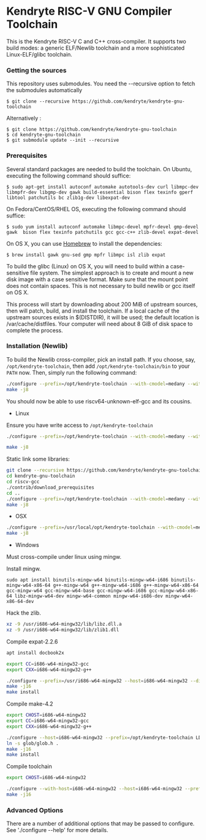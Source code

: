 Kendryte RISC-V GNU Compiler Toolchain
=============================

This is the Kendryte RISC-V C and C++ cross-compiler. It supports two build modes:
a generic ELF/Newlib toolchain and a more sophisticated Linux-ELF/glibc
toolchain.

###  Getting the sources

This repository uses submodules. You need the --recursive option to fetch the submodules automatically

    $ git clone --recursive https://github.com/kendryte/kendryte-gnu-toolchain
    
Alternatively :

    $ git clone https://github.com/kendryte/kendryte-gnu-toolchain
    $ cd kendryte-gnu-toolchain
    $ git submodule update --init --recursive
    
    

### Prerequisites

Several standard packages are needed to build the toolchain.  On Ubuntu,
executing the following command should suffice:

    $ sudo apt-get install autoconf automake autotools-dev curl libmpc-dev libmpfr-dev libgmp-dev gawk build-essential bison flex texinfo gperf libtool patchutils bc zlib1g-dev libexpat-dev

On Fedora/CentOS/RHEL OS, executing the following command should suffice:

    $ sudo yum install autoconf automake libmpc-devel mpfr-devel gmp-devel gawk  bison flex texinfo patchutils gcc gcc-c++ zlib-devel expat-devel

On OS X, you can use [Homebrew](http://brew.sh) to install the dependencies:

    $ brew install gawk gnu-sed gmp mpfr libmpc isl zlib expat

To build the glibc (Linux) on OS X, you will need to build within a case-sensitive file
system.  The simplest approach is to create and mount a new disk image with
a case sensitive format.  Make sure that the mount point does not contain spaces. This is not necessary to build newlib or gcc itself on OS X.

This process will start by downloading about 200 MiB of upstream sources, then
will patch, build, and install the toolchain.  If a local cache of the
upstream sources exists in $(DISTDIR), it will be used; the default location
is /var/cache/distfiles.  Your computer will need about 8 GiB of disk space to
complete the process.

### Installation (Newlib)

To build the Newlib cross-compiler, pick an install path.  If you choose,
say, `/opt/kendryte-toolchain`, then add `/opt/kendryte-toolchain/bin` to your `PATH` now.  Then, simply
run the following command:


```bash
./configure --prefix=/opt/kendryte-toolchain --with-cmodel=medany --with-arch=rv64imafc --with-abi=lp64f
make -j8
```

You should now be able to use riscv64-unknown-elf-gcc and its cousins.

- Linux

Ensure you have write access to ```/opt/kendryte-toolchain```

```bash
./configure --prefix=/opt/kendryte-toolchain --with-cmodel=medany --with-arch=rv64imafc --with-abi=lp64f

make -j8
```

Static link some libraries:

```bash
git clone --recursive https://github.com/kendryte/kendryte-gnu-toolchain
cd kendryte-gnu-toolchain
cd riscv-gcc
./contrib/download_prerequisites
cd ..
./configure --prefix=/opt/kendryte-toolchain --with-cmodel=medany --with-arch=rv64imafc --with-abi=lp64f
make -j8
```

- OSX

```bash
./configure --prefix=/usr/local/opt/kendryte-toolchain --with-cmodel=medany --with-arch=rv64imafc --with-abi=lp64f
make -j8
```

- Windows

Must cross-compile under linux using mingw.

Install mingw.

```
sudo apt install binutils-mingw-w64 binutils-mingw-w64-i686 binutils-mingw-w64-x86-64 g++-mingw-w64 g++-mingw-w64-i686 g++-mingw-w64-x86-64 gcc-mingw-w64 gcc-mingw-w64-base gcc-mingw-w64-i686 gcc-mingw-w64-x86-64 libz-mingw-w64-dev mingw-w64-common mingw-w64-i686-dev mingw-w64-x86-64-dev

```

Hack the zlib.
```bash
xz -9 /usr/i686-w64-mingw32/lib/libz.dll.a
xz -9 /usr/i686-w64-mingw32/lib/zlib1.dll
```

Compile expat-2.2.6
```bash
apt install docbook2x

export CC=i686-w64-mingw32-gcc
export CXX=i686-w64-mingw32-g++

./configure --prefix=/usr/i686-w64-mingw32 --host=i686-w64-mingw32 --disable-shared --enable-static LDFLAGS="-static"
make -j16
make install

```

Compile make-4.2
```bash
export CHOST=i686-w64-mingw32
export CC=i686-w64-mingw32-gcc
export CXX=i686-w64-mingw32-g++

./configure --host=i686-w64-mingw32 --prefix=/opt/kendryte-toolchain LDFLAGS="-static"
ln -s glob/glob.h .
make -j16
make install
```

Compile toolchain
```bash
export CHOST=i686-w64-mingw32

./configure --with-host=i686-w64-mingw32 --host=i686-w64-mingw32 --prefix=/opt/kendryte-toolchain --with-cmodel=medany --with-arch=rv64imafc --with-abi=lp64f LDFLAGS="-static"
make -j16
```


### Advanced Options

There are a number of additional options that may be passed to
configure.  See './configure --help' for more details.
